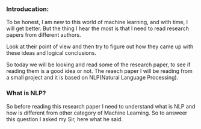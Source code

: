 ### Introducation:
To be honest, I am new to this world of machine learning, and with time, I will get better. But the thing I hear the most is that I need to read research papers from different authors.

Look at their point of view and then try to figure out how they came up with these ideas and logical conclusions.

So today we will be looking and read some of the research paper, to see if reading them is a good idea or not. The reaech paper I will be reading from a small project and it is based on NLP(Natural Language Processing). 

### What is NLP?
So before reading this research paper I need to understand what is NLP and how is different from other category of Machine Learning.
So to answeer this question I asked my Sir, here what he said.
